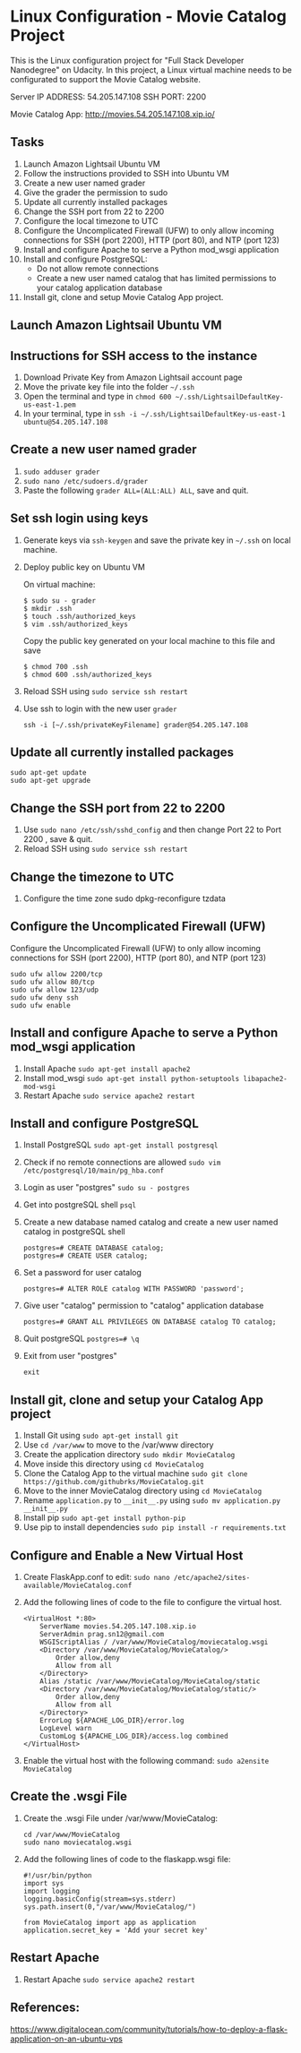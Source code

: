 # Linux Configuration - Movie Catalog Project

This is the Linux configuration project for "Full Stack Developer Nanodegree" on Udacity.
In this project, a Linux virtual machine needs to be configurated to support the Movie Catalog website.

Server IP ADDRESS: 54.205.147.108  SSH PORT: 2200

Movie Catalog App: http://movies.54.205.147.108.xip.io/

## Tasks

1. Launch Amazon Lightsail Ubuntu VM
2. Follow the instructions provided to SSH into Ubuntu VM
3. Create a new user named grader
4. Give the grader the permission to sudo
5. Update all currently installed packages
6. Change the SSH port from 22 to 2200
7. Configure the local timezone to UTC
8. Configure the Uncomplicated Firewall (UFW) to only allow incoming connections for SSH (port 2200), HTTP (port 80), and NTP (port 123)
9. Install and configure Apache to serve a Python mod_wsgi application
10. Install and configure PostgreSQL:
	- Do not allow remote connections
	- Create a new user named catalog that has limited permissions to your catalog application database
11. Install git, clone and setup Movie Catalog App project.

## Launch Amazon Lightsail Ubuntu VM

## Instructions for SSH access to the instance
1. Download Private Key from Amazon Lightsail account page
2. Move the private key file into the folder `~/.ssh`
3. Open the terminal and type in
	```chmod 600 ~/.ssh/LightsailDefaultKey-us-east-1.pem```
4. In your terminal, type in
	```ssh -i ~/.ssh/LightsailDefaultKey-us-east-1 ubuntu@54.205.147.108```


## Create a new user named grader

1. `sudo adduser grader`
3. `sudo nano /etc/sudoers.d/grader`
4. Paste the following `grader ALL=(ALL:ALL) ALL`, save and quit.

## Set ssh login using keys

1. Generate keys via `ssh-keygen` and save the private key in `~/.ssh` on local machine.
2. Deploy public key on Ubuntu VM

	On virtual machine:
	```
	$ sudo su - grader
	$ mkdir .ssh
	$ touch .ssh/authorized_keys
	$ vim .ssh/authorized_keys
	```
	Copy the public key generated on your local machine to this file and save
	```
	$ chmod 700 .ssh
	$ chmod 600 .ssh/authorized_keys
	```
	
3. Reload SSH using `sudo service ssh restart`
4. Use ssh to login with the new user `grader`

	`ssh -i [~/.ssh/privateKeyFilename] grader@54.205.147.108`

## Update all currently installed packages

	sudo apt-get update
	sudo apt-get upgrade

## Change the SSH port from 22 to 2200

1. Use `sudo nano /etc/ssh/sshd_config` and then change Port 22 to Port 2200 , save & quit.
2. Reload SSH using `sudo service ssh restart`

## Change the timezone to UTC

1. Configure the time zone sudo dpkg-reconfigure tzdata


## Configure the Uncomplicated Firewall (UFW)

Configure the Uncomplicated Firewall (UFW) to only allow incoming connections for SSH (port 2200), HTTP (port 80), and NTP (port 123)

	sudo ufw allow 2200/tcp
	sudo ufw allow 80/tcp
	sudo ufw allow 123/udp
	sudo ufw deny ssh
	sudo ufw enable 

## Install and configure Apache to serve a Python mod_wsgi application

1. Install Apache `sudo apt-get install apache2`
2. Install mod_wsgi `sudo apt-get install python-setuptools libapache2-mod-wsgi`
3. Restart Apache `sudo service apache2 restart`

## Install and configure PostgreSQL

1. Install PostgreSQL `sudo apt-get install postgresql`
2. Check if no remote connections are allowed `sudo vim /etc/postgresql/10/main/pg_hba.conf`
3. Login as user "postgres" `sudo su - postgres`
4. Get into postgreSQL shell `psql`
5. Create a new database named catalog  and create a new user named catalog in postgreSQL shell
	
	```
	postgres=# CREATE DATABASE catalog;
	postgres=# CREATE USER catalog;
	```
5. Set a password for user catalog
	
	```
	postgres=# ALTER ROLE catalog WITH PASSWORD 'password';
	```
6. Give user "catalog" permission to "catalog" application database
	
	```
	postgres=# GRANT ALL PRIVILEGES ON DATABASE catalog TO catalog;
	```
7. Quit postgreSQL `postgres=# \q`
8. Exit from user "postgres" 
	
	```
	exit
	```
 
## Install git, clone and setup your Catalog App project

1. Install Git using `sudo apt-get install git`
2. Use `cd /var/www` to move to the /var/www directory 
3. Create the application directory `sudo mkdir MovieCatalog`
4. Move inside this directory using `cd MovieCatalog`
5. Clone the Catalog App to the virtual machine `sudo git clone https://github.com/githubrks/MovieCatalog.git`
6. Move to the inner MovieCatalog directory using `cd MovieCatalog`
7. Rename `application.py` to `__init__.py` using `sudo mv application.py __init__.py`
8. Install pip `sudo apt-get install python-pip`
9. Use pip to install dependencies `sudo pip install -r requirements.txt`


## Configure and Enable a New Virtual Host

1. Create FlaskApp.conf to edit: `sudo nano /etc/apache2/sites-available/MovieCatalog.conf`
2. Add the following lines of code to the file to configure the virtual host. 
	
	```
	<VirtualHost *:80>
		ServerName movies.54.205.147.108.xip.io
		ServerAdmin prag.sn12@gmail.com
		WSGIScriptAlias / /var/www/MovieCatalog/moviecatalog.wsgi
		<Directory /var/www/MovieCatalog/MovieCatalog/>
			Order allow,deny
			Allow from all
		</Directory>
		Alias /static /var/www/MovieCatalog/MovieCatalog/static
		<Directory /var/www/MovieCatalog/MovieCatalog/static/>
			Order allow,deny
			Allow from all
		</Directory>
		ErrorLog ${APACHE_LOG_DIR}/error.log
		LogLevel warn
		CustomLog ${APACHE_LOG_DIR}/access.log combined
	</VirtualHost>
	```
3. Enable the virtual host with the following command: `sudo a2ensite MovieCatalog`

## Create the .wsgi File

1. Create the .wsgi File under /var/www/MovieCatalog: 
	
	```
	cd /var/www/MovieCatalog
	sudo nano moviecatalog.wsgi 
	```
2. Add the following lines of code to the flaskapp.wsgi file:
	
	```
	#!/usr/bin/python
	import sys
	import logging
	logging.basicConfig(stream=sys.stderr)
	sys.path.insert(0,"/var/www/MovieCatalog/")

	from MovieCatalog import app as application
	application.secret_key = 'Add your secret key'
	```

## Restart Apache

1. Restart Apache `sudo service apache2 restart`

## References:
https://www.digitalocean.com/community/tutorials/how-to-deploy-a-flask-application-on-an-ubuntu-vps

